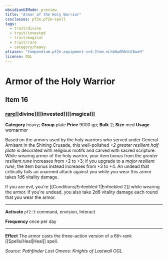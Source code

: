 ```yaml
---
obsidianUIMode: preview
title: "Armor of the Holy Warrior"
cssclasses: pf2e,pf2e-spell
tags:
  - trait/divine
  - trait/invested
  - trait/magical
  - trait/rare
  - category/heavy
aliases: "Compendium.pf2e.equipment-srd.Item.nLhb0w0DbtUC6weH"
license: OGL
---
```

# Armor of the Holy Warrior
## Item 16
### [rare](rare "Rare Rarity Trait")[[divine]][[invested]][[magical]]

**Category** heavy; **Group** plate
**Price** 9000 gp; 
**Bulk** 2; **Size** med
**Usage** wornarmor

Based on the armors used by the holy warriors who served under General Arnisant in the Shining Crusade, this well-polished _+2 greater resilient half plate_ is decorated with religious motifs and carved with sacred scripture. While wearing armor of the holy warrior, your item bonus from the _greater resilient rune_ increases from +2 to +3; if you upgrade to a _major resilient rune_, the item bonus instead increases from +3 to +4. An undead that critically fails an unarmed attack against you while you wear this armor takes 1d6 vitality damage.

If you are evil, you're [[Conditions/Enfeebled 1|Enfeebled 2]] while wearing the armor. If you're undead, you also take 2d6 vitality damage each round that you wear the armor.

* * *

**Activate** `pf2:3` command, envision, Interact

**Frequency** once per day

* * *

**Effect** The armor casts the three-action version of a 6th-rank [[Spells/Heal|Heal]] spell.

*Source: Pathfinder Lost Omens: Knights of Lastwall*
*OGL*